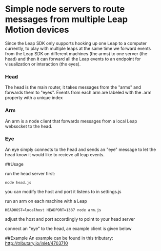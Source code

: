# Simple node servers to route messages from multiple Leap Motion devices

Since the Leap SDK only supports hooking up one Leap to a computer currently,
to play with multiple leaps at the same time we forward events from the Leap
SDK on different machines (the arms) to one server (the head) and then it can
forward all the Leap events to an endpoint for visualization or interaction
(the eyes).

### Head
The head is the main router, it takes messages from the "arms" and forwards
them to "eyes". Events from each arm are labeled with the .arm property with a
unique index

### Arm
An arm is a node client that forwards messages from a local Leap websocket to
the head. 

### Eye
An eye simply connects to the head and sends an "eye" message to let the head
know it would like to recieve all leap events.

##Usage

run the head server first:  
```
node head.js
```  
you can modify the host and port it listens to in settings.js  

run an arm on each machine with a Leap  
```
HEADHOST=localhost HEADPORT=1337 node arm.js
```
adjust the host and port accordingly to point to your head server

connect an "eye" to the head, an example client is given below

##Example 
An example can be found in this tributary:
http://tributary.io/inlet/4703710

